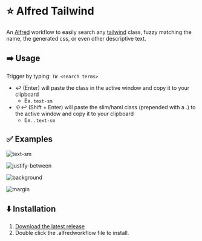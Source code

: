 # ⭐ Alfred Tailwind 

An [Alfred](https://alfred.app) workflow to easily search any [tailwind](https://tailwindcss.com) class, fuzzy matching the name, the generated css, or even other descriptive text.  


## ➡️ Usage

Trigger by typing: `TW <search terms>`
 * ↩ (Enter) will paste the class in the active window and copy it to your clipboard
   * Ex.  `text-sm`
 * ⇧↩ (Shift + Enter) will paste the slim/haml class (prepended with a .) to the active window and copy it to your clipboard
   * Ex.  `.text-sm`

## ✅ Examples
![text-sm](https://github.com/phuibonhoa/alfred-tailwind/assets/14584/4646ac0f-477c-42d6-a740-e444d48c1e4a|width=100)

![justify-between](https://github.com/phuibonhoa/alfred-tailwind/assets/14584/ac89f9f0-a7be-48da-ab07-d5777d282d18)

![background](https://github.com/phuibonhoa/alfred-tailwind/assets/14584/6de57c07-2a1d-472b-9d17-362e4fcab6fd)

![margin](https://github.com/phuibonhoa/alfred-tailwind/assets/14584/6d368d7b-2397-4f95-b45b-eb0499c4423c)


## ⬇️ Installation
1. [Download the latest release](https://github.com/phuibonhoa/alfred-tailwind/releases/latest)
2. Double click the .alfredworkflow file to install.
